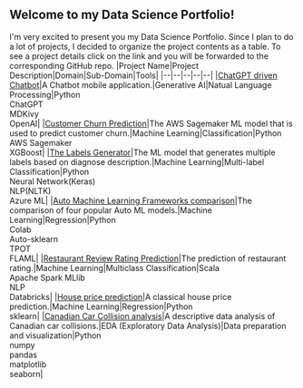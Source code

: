 ## Welcome to my Data Science Portfolio!

I'm very excited to present you my Data Science Portfolio. Since I plan to do a lot of projects, I decided to organize the project contents as a table. 
To see a project  details click on the link and you will be forwarded to the corresponding GitHub repo.
|Project Name|Project Description|Domain|Sub-Domain|Tools|
|--|--|--|--|--|
|[ChatGPT driven Chatbot](https://github.com/boris-korotkov/Chatbot)|A Chatbot mobile application.|Generative AI|Natual Language Processing|Python<br>ChatGPT<br>MDKivy<br>OpenAI|
|[Customer Churn Prediction](https://github.com/boris-korotkov/Customer-Churn-Prediction)|The AWS Sagemaker ML model that is used to predict customer churn.|Machine Learning|Classification|Python<br>AWS Sagemaker<br> XGBoost|
|[The Labels Generator](https://github.com/boris-korotkov/The-Labels-Generator)|The ML model that generates multiple labels based on diagnose description.|Machine Learning|Multi-label Classification|Python<br>Neural Network(Keras)<br>NLP(NLTK)<br>Azure ML|
|[Auto Machine Learning Frameworks comparison](https://github.com/boris-korotkov/Auto-Machine-Learning-Frameworks-comparison)|The comparison of four popular Auto ML models.|Machine Learning|Regression|Python<br>Colab<br>Auto-sklearn<br>TPOT<br>FLAML|
|[Restaurant Review Rating Prediction](https://github.com/boris-korotkov/Restaurant-Review-Rating-Prediction)|The prediction of restaurant rating.|Machine Learning|Multiclass Classification|Scala<br>Apache Spark MLlib<br>NLP<br>Databricks|
|[House price prediction](https://github.com/boris-korotkov/House-price-prediction)|A classical house price prediction.|Machine Learning|Regression|Python<br>sklearn|
|[Canadian Car Collision analysis](https://github.com/boris-korotkov/Canadian-Car-Collision)|A descriptive data analysis of Canadian car collisions.|EDA (Exploratory Data Analysis)|Data preparation and visualization|Python<br>numpy<br>pandas<br>matplotlib<br>seaborn|
